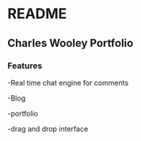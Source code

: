 # README


## Charles Wooley Portfolio
  
### Features
-Real time chat engine for comments

-Blog

-portfolio

-drag and drop interface